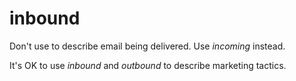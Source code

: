 # inbound

Don't use to describe email being delivered. Use *incoming* instead.

It's OK to use *inbound* and *outbound* to describe marketing tactics.
